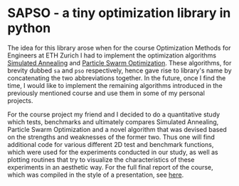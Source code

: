# SAPSO - a tiny optimization library in python

The idea for this library arose when for the course Optimization Methods for Engineers at ETH Zurich I had to implement the optimization algorithms [Simulated Annealing](https://en.wikipedia.org/wiki/Simulated_annealing) and [Particle Swarm Optimization](https://en.wikipedia.org/wiki/Particle_swarm_optimization).
These algorithms, for brevity dubbed `sa` and `pso` respectively, hence gave rise to library's name by concatenating the two abbreviations together.
In the future, once I find the time, I would like to implement the remaining algorithms introduced in the previously mentioned course and use them in some of my personal projects.

For the course project my friend and I decided to do a quantitative study which tests, benchmarks and ultimately compares Simulated Annealing, Particle Swarm Optimization and a novel algorithm that was devised based on the strengths and weaknesses of the former two.
Thus one will find additional code for various different 2D test and benchmark functions, which were used for the experiments conducted in our study, as well as plotting routines that try to visualize the characteristics of these experiments in an aesthetic way.
For the full final report of the course, which was compiled in the style of a presentation, see [here](https://github.com/thmeier/Optimization-Methods/blob/main/report/presentation/report.pdf).
